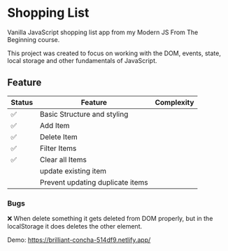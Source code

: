 # Shopping List

Vanilla JavaScript shopping list app from my Modern JS From The Beginning course.

This project was created to focus on working with the DOM, events, state, local storage and other fundamentals of JavaScript.

## Feature
|Status|Feature|Complexity|
|---|---|---|
|✅|Basic Structure and styling|
|✅|Add Item|
|✅|Delete Item|
|✅|Filter Items|
|✅|Clear all Items|
||update existing item|
||Prevent updating duplicate items|

### Bugs
❌ When delete something it gets deleted from DOM properly, but in the localStorage it does deletes the other element.

Demo: https://brilliant-concha-514df9.netlify.app/

